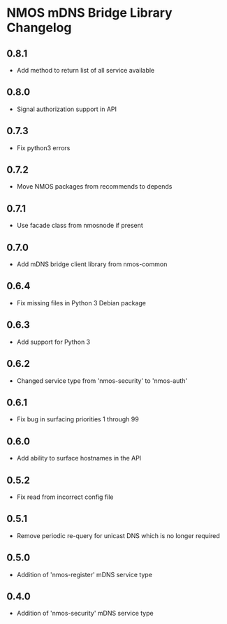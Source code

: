# NMOS mDNS Bridge Library Changelog


## 0.8.1
- Add method to return list of all service available

## 0.8.0
- Signal authorization support in API

## 0.7.3
- Fix python3 errors

## 0.7.2
- Move NMOS packages from recommends to depends

## 0.7.1
- Use facade class from nmosnode if present

## 0.7.0
- Add mDNS bridge client library from nmos-common

## 0.6.4
- Fix missing files in Python 3 Debian package

## 0.6.3
- Add support for Python 3

## 0.6.2
- Changed service type from 'nmos-security' to 'nmos-auth'

## 0.6.1
- Fix bug in surfacing priorities 1 through 99

## 0.6.0
- Add ability to surface hostnames in the API

## 0.5.2
- Fix read from incorrect config file

## 0.5.1
- Remove periodic re-query for unicast DNS which is no longer required

## 0.5.0
- Addition of 'nmos-register' mDNS service type

## 0.4.0
- Addition of 'nmos-security' mDNS service type

